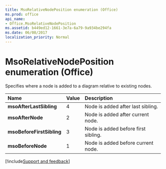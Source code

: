 ```yaml
---
title: MsoRelativeNodePosition enumeration (Office)
ms.prod: office
api_name:
- Office.MsoRelativeNodePosition
ms.assetid: b449ed12-1661-3e7a-6a79-9a934be294fa
ms.date: 06/08/2017
localization_priority: Normal
---
```



# MsoRelativeNodePosition enumeration (Office)

Specifies where a node is added to a diagram relative to existing nodes.



|Name|Value|Description|
|:-----|:-----|:-----|
|**msoAfterLastSibling**|4|Node is added after last sibling.|
|**msoAfterNode**|2|Node is added after current node.|
|**msoBeforeFirstSibling**|3|Node is added before first sibling.|
|**msoBeforeNode**|1|Node is added before current node.|

[!include[Support and feedback](~/includes/feedback-boilerplate.md)]